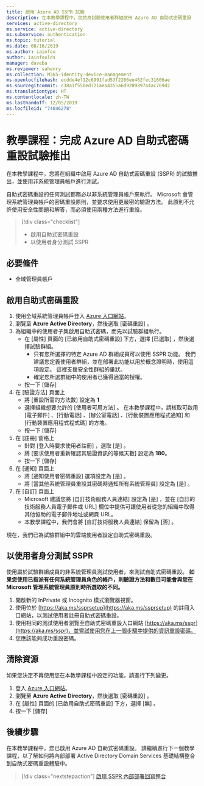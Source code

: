 ```yaml
---
title: 啟用 Azure AD SSPR 試驗
description: 在本教學課程中，您將為試驗使用者群組啟用 Azure AD 自助式密碼重設
services: active-directory
ms.service: active-directory
ms.subservice: authentication
ms.topic: tutorial
ms.date: 08/16/2019
ms.author: iainfou
author: iainfoulds
manager: daveba
ms.reviewer: sahenry
ms.collection: M365-identity-device-management
ms.openlocfilehash: ecdde4ef12c6991fad53f2286ee462fec31606ae
ms.sourcegitcommit: c38a1f55bed721aea4355a6d9289897a4ac769d2
ms.translationtype: HT
ms.contentlocale: zh-TW
ms.lasthandoff: 12/05/2019
ms.locfileid: "74846278"
---
```

# <a name="tutorial-complete-an-azure-ad-self-service-password-reset-pilot-roll-out"></a>教學課程：完成 Azure AD 自助式密碼重設試驗推出

在本教學課程中，您將在組織中啟用 Azure AD 自助式密碼重設 (SSPR) 的試驗推出，並使用非系統管理員帳戶進行測試。

自助式密碼重設的任何測試都務必以非系統管理員帳戶來執行。 Microsoft 會管理系統管理員帳戶的密碼重設原則，並要求使用更嚴密的驗證方法。 此原則不允許使用安全性問題和解答，而必須使用兩種方法進行重設。

> [!div class="checklist"]
> * 啟用自助式密碼重設
> * 以使用者身分測試 SSPR

## <a name="prerequisites"></a>必要條件

* 全域管理員帳戶

## <a name="enable-self-service-password-reset"></a>啟用自助式密碼重設

1. 使用全域系統管理員帳戶登入 [Azure 入口網站](https://portal.azure.com)。
1. 瀏覽至 **Azure Active Directory**，然後選取 [密碼重設]  。
1. 為組織中的使用者子集啟用自助式密碼，而先以試驗群組執行。
   * 在 [屬性]  頁面的 [已啟用自助式密碼重設]  下方，選擇 [已選取]  ，然後選擇試驗群組。
      * 只有您所選擇的特定 Azure AD 群組成員可以使用 SSPR 功能。 我們建議您定義使用者群組，並在部署此功能以用於概念證明時，使用這項設定。 這裡支援安全性群組的巢狀。
      * 確定您所選群組中的使用者已獲得適當的授權。
   * 按一下 [儲存] 
1. 在 [驗證方法]  頁面上
   * 將 [重設所需的方法數]  設定為 **1**
   * 選擇組織想要允許的 [使用者可用方法]  。 在本教學課程中，請核取可啟用 [電子郵件]  、[行動電話]  、[辦公室電話]  、[行動裝置應用程式通知]  和 [行動裝置應用程式程式碼]  的方塊。
   * 按一下 [儲存] 
1. 在 [註冊]  窗格上
   * 針對 [登入時要求使用者註冊]  ，選取 [是]  。
   * 將 [要求使用者重新確認其驗證資訊的等候天數]  設定為 **180**。
   * 按一下 [儲存] 
1. 在 [通知]  頁面上
   * 將 [通知使用者密碼重設]  選項設定為 [是]  。
   * 將 [當其他系統管理員重設其密碼時通知所有系統管理員]  設定為 [是]  。
1. 在 [自訂]  頁面上
   * Microsoft 建議您將 [自訂技術服務人員連結]  設定為 [是]  ，並在 [自訂的技術服務人員電子郵件或 URL]  欄位中提供可讓使用者從您的組織中取得其他協助的電子郵件地址或網頁 URL。
   * 本教學課程中，我們會將 [自訂技術服務人員連結]  保留為 [否]  。

現在，我們已為試驗群組中的雲端使用者設定自助式密碼重設。

## <a name="test-sspr-as-a-user"></a>以使用者身分測試 SSPR

使用屬於試驗群組成員的非系統管理員測試使用者，來測試自助式密碼重設。 **如果您使用已指派有任何系統管理員角色的帳戶，則驗證方法和數目可能會與您在 Microsoft 管理系統管理員原則時所選取的不同。**

1. 開啟新的 InPrivate 或 Incognito 模式瀏覽器視窗。
1. 使用位於 [https://aka.ms/ssprsetup](https://aka.ms/ssprsetup) 的註冊入口網站，以測試使用者註冊自助式密碼重設。
1. 使用相同的測試使用者瀏覽至自助式密碼重設入口網站 [https://aka.ms/sspr](https://aka.ms/sspr)，並嘗試使用您在上一個步驟中提供的資訊重設密碼。
1. 您應該能夠成功重設密碼。

## <a name="clean-up-resources"></a>清除資源

如果您決定不再使用您在本教學課程中設定的功能，請進行下列變更。

1. 登入 [Azure 入口網站](https://portal.azure.com)。
1. 瀏覽至 **Azure Active Directory**，然後選取 [密碼重設]  。
1. 在 [屬性]  頁面的 [已啟用自助式密碼重設]  下方，選擇 [無]  。
1. 按一下 [儲存] 

## <a name="next-steps"></a>後續步驟

在本教學課程中，您已啟用 Azure AD 自助式密碼重設。 請繼續進行下一個教學課程，以了解如何將內部部署 Active Directory Domain Services 基礎結構整合到自助式密碼重設體驗中。

> [!div class="nextstepaction"]
> [啟用 SSPR 內部部署回寫整合](tutorial-enable-writeback.md)

